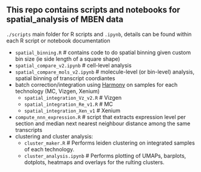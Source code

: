 ## This repo contains scripts and notebooks for spatial_analysis of MBEN data
`./scripts` main folder for R scripts and `.ipynb`, details can be found within each R script or notebook documentation
  - `spatial_binning.R` # contains code to do spatial binning given custom bin size (ie side length of a square shape)
  - `spatial_compare_v2.ipynb` # cell-level analysis
  - `spatial_compare_mols_v2.ipynb` # molecule-level (or bin-level) analysis, spatial binning of transcript coordiantes
  - batch correction/integration using [Harmony](https://github.com/immunogenomics/harmony) on samples for each technology (MC, Vizgen, Xenium)
    - `spatial_integration_Vz_v2.R` # Vizgen
    - `spatial_integration_Re_v1.R` # MC
    - `spatial_integration_Xen_v1` # Xenium
  - `compute_nnn_expression.R` # script that extracts expression level per section and median next nearest neighbour distance among the same transcripts
  - clustering and cluster analysis:
    - `cluster_maker.R` # Performs leiden clustering on integrated samples of each technology.
    - `cluster_analysis.ipynb` # Performs plotting of UMAPs, barplots, dotplots, heatmaps and overlays for the rulting clusters. 
